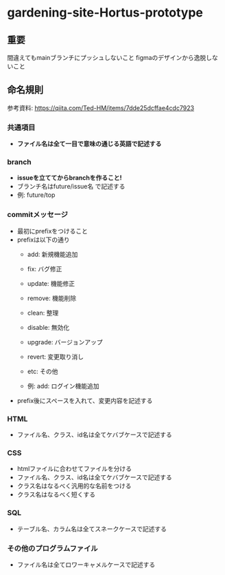# gardening-site-Hortus-prototype

## 重要

間違えてもmainブランチにプッシュしないこと
figmaのデザインから逸脱しないこと

## 命名規則

参考資料:
<https://qiita.com/Ted-HM/items/7dde25dcffae4cdc7923>

### 共通項目

- **ファイル名は全て一目で意味の通じる英語で記述する**

### branch

- **issueを立ててからbranchを作ること!**
- ブランチ名はfuture/issue名 で記述する
- 例: future/top

### commitメッセージ

- 最初にprefixをつけること
- prefixは以下の通り
  - add: 新規機能追加
  - fix: バグ修正
  - update: 機能修正
  - remove: 機能削除
  - clean: 整理
  - disable: 無効化
  - upgrade: バージョンアップ
  - revert: 変更取り消し
  - etc: その他
  
  - 例: add: ログイン機能追加
- prefix後にスペースを入れて、変更内容を記述する

### HTML

- ファイル名、クラス、id名は全てケバブケースで記述する

### CSS

- htmlファイルに合わせてファイルを分ける
- ファイル名、クラス、id名は全てケバブケースで記述する
- クラス名はなるべく汎用的な名前をつける
- クラス名はなるべく短くする

### SQL

- テーブル名、カラム名は全てスネークケースで記述する

### その他のプログラムファイル

- ファイル名は全てロワーキャメルケースで記述する
